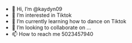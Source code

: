 - 👋 Hi, I’m @kaydyn09
- 👀 I’m interested in Tiktok
- 🌱 I’m currently learning how to dance on Tiktok
- 💞️ I’m looking to collaborate on ...
- 📫 How to reach me 5023457940
<!---
kaydyn09/kaydyn09 is a ✨ special ✨ repository because its `README.md` (this file) appears on your GitHub profile.
You can click the Preview link to take a look at your changes.
--->
